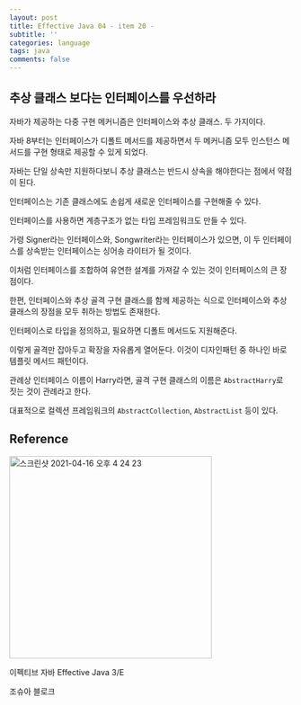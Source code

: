 ```yaml
---
layout: post
title: Effective Java 04 - item 20 -
subtitle: ''
categories: language
tags: java
comments: false
---
```


## 추상 클래스 보다는 인터페이스를 우선하라

자바가 제공하는 다중 구현 메커니즘은 인터페이스와 추상 클래스. 두 가지이다.

자바 8부터는 인터페이스가 디폴트 메서드를 제공하면서 두 메커니즘 모두 인스턴스 메서드를 구현 형태로 제공할 수 있게 되었다.

자바는 단일 상속만 지원하다보니 추상 클래스는 반드시 상속을 해야한다는 점에서 약점이 된다.

인터페이스는 기존 클래스에도 손쉽게 새로운 인터페이스를 구현해줄 수 있다.

인터페이스를 사용하면 계층구조가 없는 타입 프레임워크도 만들 수 있다.

가령 Signer라는 인터페이스와, Songwriter라는 인터페이스가 있으면, 이 두 인터페이스를 상속받는 인터페이스는 싱어송 라이터가 될 것이다.

이처럼 인터페이스를 조합하여 유연한 설계를 가져갈 수 있는 것이 인터페이스의 큰 장점이다.

한편, 인터페이스와 추상 골격 구현 클래스를 함께 제공하는 식으로 인터페이스와 추상 클래스의 장점을 모두 취하는 방법도 존재한다.

인터페이스로 타입을 정의하고, 필요하면 디폴트 메서드도 지원해준다.

이렇게 골격만 잡아두고 확장을 자유롭게 열어둔다. 이것이 디자인패턴 중 하나인 바로 템플릿 메서드 패턴이다.

관례상 인터페이스 이름이 Harry라면, 골격 구현 클래스의 이름은 `AbstractHarry`로 짓는 것이 관례라고 한다.

대표적으로 컬렉션 프레임워크의 `AbstractCollection`, `AbstractList` 등이 있다.

## Reference

<img width="360" alt="스크린샷 2021-04-16 오후 4 24 23" src="https://user-images.githubusercontent.com/43809168/114987533-3e449400-9ed0-11eb-9b5f-a24f73b6f138.png">

이펙티브 자바 Effective Java 3/E

조슈아 블로크
